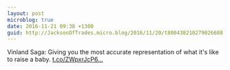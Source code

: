 ```yaml
---
layout: post
microblog: true
date: 2016-11-21 09:38 +1300
guid: http://JacksonOfTrades.micro.blog/2016/11/20/t800438210279026688.html
---
```

Vinland Saga: Giving you the most accurate representation of what it's like to raise a baby. [t.co/ZWpxrJcP6...](https://t.co/ZWpxrJcP6e)
